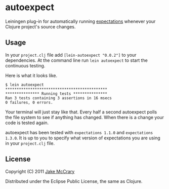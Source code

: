 # autoexpect

Leiningen plug-in for automatically running [expectations](https://github.com/jaycfields/expectations) whenever your Clojure project's source changes.

## Usage

In your `project.clj` file add `[lein-autoexpect "0.0.2"]` to your dependencies. At the command line run `lein autoexpect` to start the continuous testing.

Here is what it looks like. 

    $ lein autoexpect
    *********************************************
    *************** Running tests ***************
    Ran 3 tests containing 3 assertions in 16 msecs
    0 failures, 0 errors.

Your terminal will just stay like that. Every half a second autoexpect polls the file system to see if anything has changed. When there is a change your code is tested again.

autoexpect has been tested with `expectations 1.1.0` and `expectations 1.3.0`. It is up to you to specify what version of expectations you are using in your `project.clj` file.

## License

Copyright (C) 2011 [Jake McCrary](http://jakemccrary.com)

Distributed under the Eclipse Public License, the same as Clojure.

